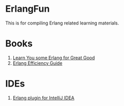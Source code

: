 ErlangFun
=========

This is for compiling Erlang related learning materials.

Books
=========
1. [Learn You some Erlang for Great Good](http://learnyousomeerlang.com/content)
2. [Erlang Efficiency Guide](http://www.erlang.org/doc/efficiency_guide/advanced.html#id2265856)

IDEs
========
1. [Erlang plugin for IntelliJ IDEA](http://ignatov.github.io/intellij-erlang/) 
